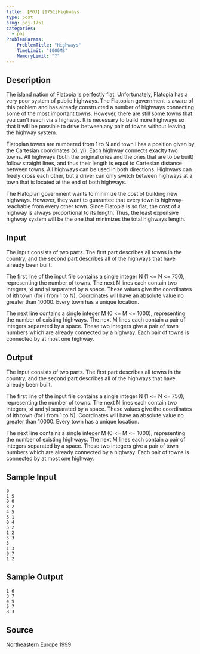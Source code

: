 ```yaml
---
title: 【POJ】[1751]Highways
type: post
slug: poj-1751
categories:
  - poj
ProblemParams:
    ProblemTitle: "Highways"
    TimeLimit: "1000MS"
    MemoryLimit: "?"
---
```


## Description

The island nation of Flatopia is perfectly flat. Unfortunately, Flatopia has a very poor system of public highways. The Flatopian government is aware of this problem and has already constructed a number of highways connecting some of the most important towns. However, there are still some towns that you can't reach via a highway. It is necessary to build more highways so that it will be possible to drive between any pair of towns without leaving the highway system.  
  
Flatopian towns are numbered from 1 to N and town i has a position given by the Cartesian coordinates (xi, yi). Each highway connects exaclty two towns. All highways (both the original ones and the ones that are to be built) follow straight lines, and thus their length is equal to Cartesian distance between towns. All highways can be used in both directions. Highways can freely cross each other, but a driver can only switch between highways at a town that is located at the end of both highways.  
  
The Flatopian government wants to minimize the cost of building new highways. However, they want to guarantee that every town is highway-reachable from every other town. Since Flatopia is so flat, the cost of a highway is always proportional to its length. Thus, the least expensive highway system will be the one that minimizes the total highways length.

## Input

The input consists of two parts. The first part describes all towns in the country, and the second part describes all of the highways that have already been built.  
  
The first line of the input file contains a single integer N (1 <= N <= 750), representing the number of towns. The next N lines each contain two integers, xi and yi separated by a space. These values give the coordinates of ith town (for i from 1 to N). Coordinates will have an absolute value no greater than 10000. Every town has a unique location.  
  
The next line contains a single integer M (0 <= M <= 1000), representing the number of existing highways. The next M lines each contain a pair of integers separated by a space. These two integers give a pair of town numbers which are already connected by a highway. Each pair of towns is connected by at most one highway.

## Output

The input consists of two parts. The first part describes all towns in the country, and the second part describes all of the highways that have already been built.  
  
The first line of the input file contains a single integer N (1 <= N <= 750), representing the number of towns. The next N lines each contain two integers, xi and yi separated by a space. These values give the coordinates of ith town (for i from 1 to N). Coordinates will have an absolute value no greater than 10000. Every town has a unique location.  
  
The next line contains a single integer M (0 <= M <= 1000), representing the number of existing highways. The next M lines each contain a pair of integers separated by a space. These two integers give a pair of town numbers which are already connected by a highway. Each pair of towns is connected by at most one highway.

## Sample Input

```
9
1 5
0 0 
3 2
4 5
5 1
0 4
5 2
1 2
5 3
3
1 3
9 7
1 2
```

## Sample Output

```
1 6
3 7
4 9
5 7
8 3

```

## Source

[Northeastern Europe 1999](http://poj.org/searchproblem?field=source&key=Northeastern+Europe+1999)
